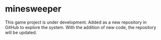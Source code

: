 # minesweeper
This game project is under development.
Added as a new repository in GitHub to explore the system. 
With the addition of new code, the repository will be updated.